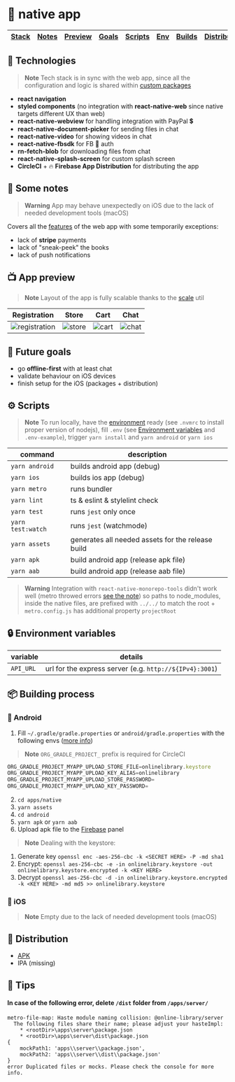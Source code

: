 # 📱 native app

| [Stack](#-technologies) | [Notes](#-some-notes) | [Preview](#-app-preview) | [Goals](#-future-goals) | [Scripts](#-scripts) | [Env](#-environment-variables) | [Builds](#-building-process) | [Distribution](#-distribution) | [Tips](#-tips) | [Web]() |
| ----------------------- | --------------------- | ------------------------ | ----------------------- | -------------------- | ------------------------------ | ---------------------------- | ------------------------------ | -------------- | ------- |

## 🔧 Technologies

> **Note** Tech stack is in sync with the web app, since all the configuration and logic is shared within [custom packages](https://github.com/kuubson/online-library#-custom-packages)

-  **react navigation**
-  **styled components** (no integration with **react-native-web** since native targets different UX than web)
-  **react-native-webview** for handling integration with PayPal 💲
-  **react-native-document-picker** for sending files in chat
-  **react-native-video** for showing videos in chat
-  **react-native-fbsdk** for FB 🔑 auth
-  **rn-fetch-blob** for downloading files from chat
-  **react-native-splash-screen** for custom splash screen
-  **CircleCI** + 🔥 **Firebase App Distribution** for distributing the app

## 📄 Some notes

> **Warning** App may behave unexpectedly on iOS due to the lack of needed development tools (macOS)

Covers all the [features](https://github.com/kuubson/online-library#-some-notes) of the web app with some temporarily exceptions:

-  lack of **stripe** payments
-  lack of "sneak-peek" the books
-  lack of push notifications

## 📺 App preview

> **Note** Layout of the app is fully scalable thanks to the [scale](https://github.com/kuubson/online-library/blob/master/apps/native/src/styles/scale.ts) util

| Registration                                                                                                           | Store                                                                                                           | Cart                                                                                                           | Chat                                                                                                           |
| ---------------------------------------------------------------------------------------------------------------------- | --------------------------------------------------------------------------------------------------------------- | -------------------------------------------------------------------------------------------------------------- | -------------------------------------------------------------------------------------------------------------- |
| ![registration](https://user-images.githubusercontent.com/38701627/193405537-6ce8595b-ffeb-43b0-8ecf-b43b3fe66b11.jpg) | ![store](https://user-images.githubusercontent.com/38701627/193405554-312760be-7fb2-4666-952b-a5ac6c20582f.jpg) | ![cart](https://user-images.githubusercontent.com/38701627/193405578-a92c8d28-a013-4d7e-9bab-e0fc7e25fa4b.jpg) | ![chat](https://user-images.githubusercontent.com/38701627/193405592-4694c837-e706-41cf-bd5a-c709d360d4bf.jpg) |

## 🎯 Future goals

-  go **offline-first** with at least chat
-  validate behaviour on iOS devices
-  finish setup for the iOS (packages + distribution)

## ⚙ Scripts

> **Note** To run locally, have the [environment](https://reactnative.dev/docs/environment-setup) ready (see `.nvmrc` to install proper version of nodejs), fill `.env` (see [Environment variables](#-environment-variables) and `.env-example`), trigger `yarn install` and `yarn android` or `yarn ios`

| command           | description                                       |
| ----------------- | ------------------------------------------------- |
| `yarn android`    | builds android app (debug)                        |
| `yarn ios`        | builds ios app (debug)                            |
| `yarn metro`      | runs bundler                                      |
| `yarn lint`       | ts & eslint & stylelint check                     |
| `yarn test`       | runs `jest` only once                             |
| `yarn test:watch` | runs `jest` (watchmode)                           |
| `yarn assets`     | generates all needed assets for the release build |
| `yarn apk`        | build android app (release apk file)              |
| `yarn aab`        | build android app (release aab file)              |

> **Warning** Integration with `react-native-monorepo-tools` didn't work well (metro throwed errors [see the note]()) so paths to node_modules, inside the native files, are prefixed with `../../` to match the root + `metro.config.js` has additional property `projectRoot`

## 🔒 Environment variables

| variable  | details                                                 |
| --------- | ------------------------------------------------------- |
| `API_URL` | url for the express server (e.g. `http://${IPv4}:3001`) |

## 📦 Building process

### 🤖 Android

1. Fill `~/.gradle/gradle.properties` or `android/gradle.properties` with the following envs ([more info](https://reactnative.dev/docs/signed-apk-android))

> **Note** `ORG_GRADLE_PROJECT_` prefix is required for CircleCI

```js
ORG_GRADLE_PROJECT_MYAPP_UPLOAD_STORE_FILE=onlinelibrary.keystore
ORG_GRADLE_PROJECT_MYAPP_UPLOAD_KEY_ALIAS=onlinelibrary
ORG_GRADLE_PROJECT_MYAPP_UPLOAD_STORE_PASSWORD=
ORG_GRADLE_PROJECT_MYAPP_UPLOAD_KEY_PASSWORD=
```

2. `cd apps/native`
3. `yarn assets`
4. `cd android`
5. `yarn apk` or `yarn aab`
6. Upload apk file to the [Firebase](https://console.firebase.google.com/project/onlinelibrary-7ca01/appdistribution/app/android:com.onlinelibrary/releases) panel

> **Note** Dealing with the keystore:

1. Generate key
   `openssl enc -aes-256-cbc -k <SECRET HERE> -P -md sha1`
2. Encrypt:
   `openssl aes-256-cbc -e -in onlinelibrary.keystore -out onlinelibrary.keystore.encrypted -k <KEY HERE>`
3. Decrypt
   `openssl aes-256-cbc -d -in onlinelibrary.keystore.encrypted -k <KEY HERE> -md md5 >> onlinelibrary.keystore`

### 🍏 iOS

> **Note** Empty due to the lack of needed development tools (macOS)

## 🛬 Distribution

-  [APK](https://appdistribution.firebase.google.com/testerapps/1:718345577418:android:a2439d8d871bd72e5e6533/releases/47c0skdhcct38)
-  IPA (missing)

## 📙 Tips

#### In case of the following error, delete `/dist` folder from `/apps/server/`

```
metro-file-map: Haste module naming collision: @online-library/server
  The following files share their name; please adjust your hasteImpl:
    * <rootDir>\apps\server\package.json
    * <rootDir>\apps\server\dist\package.json
{
    mockPath1: 'apps\\server\\package.json',
    mockPath2: 'apps\\server\\dist\\package.json'
}
error Duplicated files or mocks. Please check the console for more info.
```
